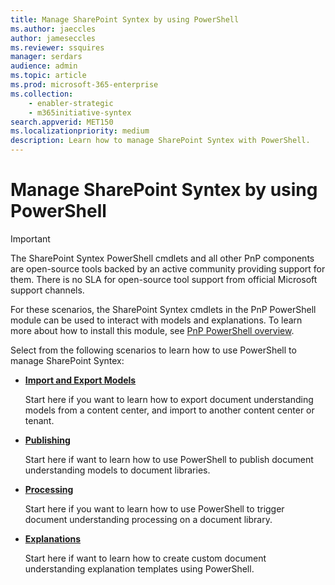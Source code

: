 ```yaml
---
title: Manage SharePoint Syntex by using PowerShell
ms.author: jaeccles
author: jameseccles
ms.reviewer: ssquires
manager: serdars
audience: admin
ms.topic: article
ms.prod: microsoft-365-enterprise
ms.collection: 
    - enabler-strategic
    - m365initiative-syntex
search.appverid: MET150
ms.localizationpriority: medium
description: Learn how to manage SharePoint Syntex with PowerShell.
---
```


# Manage SharePoint Syntex by using PowerShell

> [!IMPORTANT]
> The SharePoint Syntex PowerShell cmdlets and all other PnP components are open-source tools backed by an active community providing support for them. There is no SLA for open-source tool support from official Microsoft support channels.

For these scenarios, the SharePoint Syntex cmdlets in the PnP PowerShell module can be used to interact with models and explanations. To learn more about how to install this module, see [PnP PowerShell overview](/powershell/sharepoint/sharepoint-pnp/sharepoint-pnp-cmdlets).

Select from the following scenarios to learn how to use PowerShell to manage SharePoint Syntex:

- [**Import and Export Models**](powershell-syntex-import-export.md)

    Start here if you want to learn how to export document understanding models from a content center, and import to another content center or tenant.

- [**Publishing**](powershell-syntex-publishing.md)

    Start here if want to learn how to use PowerShell to publish document understanding models to document libraries.

- [**Processing**](powershell-syntex-processing.md)

    Start here if you want to learn how to use PowerShell to trigger document understanding processing on a document library.

- [**Explanations**](powershell-syntex-explanations.md)

    Start here if want to learn how to create custom document understanding explanation templates using PowerShell.

